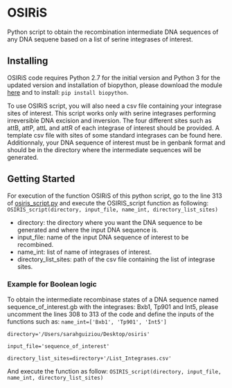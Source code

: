# OSIRiS
Python script to obtain the recombination intermediate DNA sequences of any DNA sequene based on a list of serine integrases of interest.

## Installing

OSIRiS code requires Python 2.7 for the initial version and Python 3 for the updated version and installation of biopython, please download the module [here](http://biopython.org/wiki/Download) and to install: `pip install biopython`.

To use OSIRiS script, you will also need a csv file containing your integrase sites of interest. This script works only with serine integrases performing irreversible DNA excision and inversion. The four different sites such as attB, attP, attL and attR of each integrase of interest should be provided. A template csv file with sites of some standard integrases can be found here.
Additionnaly, your DNA sequence of interest must be in genbank format and should be in the directory where the intermediate sequences will be generated. 

## Getting Started

For execution of the function OSIRiS of this python script, go to the line 313 of [osiris_script.py](https://github.com/sguiz/OSIRiS/blob/master/osiris_script.py) and execute the OSIRIS_script function as following: 
`OSIRIS_script(directory, input_file, name_int, directory_list_sites)`
- directory: the directory where you want the DNA sequence to be generated and where the input DNA sequence is.
- input_file: name of the input DNA sequence of interest to be recombined.
- name_int: list of name of integrases of interest.
- directory_list_sites: path of the csv file containing the list of integrase sites.

### Example for Boolean logic

To obtain the intermediate recombinase states of a DNA sequence named sequence_of_interest.gb with the integrases: Bxb1, Tp901 and Int5,
please uncomment the lines 308 to 313 of the code and define the inputs of the functions such as:
`name_int=['Bxb1', 'Tp901', 'Int5']`

`directory='/Users/sarahguiziou/Desktop/osiris'`

`input_file='sequence_of_interest'`

`directory_list_sites=directory+'/List_Integrases.csv'`

And execute the function as follow:
`OSIRIS_script(directory, input_file, name_int, directory_list_sites)`


